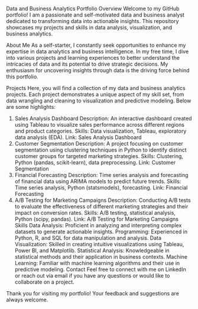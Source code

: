 Data and Business Analytics Portfolio
Overview
Welcome to my GitHub portfolio! I am a passionate and self-motivated data and business analyst dedicated to transforming data into actionable insights. This repository showcases my projects and skills in data analysis, visualization, and business analytics.

About Me
As a self-starter, I constantly seek opportunities to enhance my expertise in data analytics and business intelligence. In my free time, I dive into various projects and learning experiences to better understand the intricacies of data and its potential to drive strategic decisions. My enthusiasm for uncovering insights through data is the driving force behind this portfolio.

Projects
Here, you will find a collection of my data and business analytics projects. Each project demonstrates a unique aspect of my skill set, from data wrangling and cleaning to visualization and predictive modeling. Below are some highlights:

1. Sales Analysis Dashboard
Description: An interactive dashboard created using Tableau to visualize sales performance across different regions and product categories.
Skills: Data visualization, Tableau, exploratory data analysis (EDA).
Link: Sales Analysis Dashboard
2. Customer Segmentation
Description: A project focusing on customer segmentation using clustering techniques in Python to identify distinct customer groups for targeted marketing strategies.
Skills: Clustering, Python (pandas, scikit-learn), data preprocessing.
Link: Customer Segmentation
3. Financial Forecasting
Description: Time series analysis and forecasting of financial data using ARIMA models to predict future trends.
Skills: Time series analysis, Python (statsmodels), forecasting.
Link: Financial Forecasting
4. A/B Testing for Marketing Campaigns
Description: Conducting A/B tests to evaluate the effectiveness of different marketing strategies and their impact on conversion rates.
Skills: A/B testing, statistical analysis, Python (scipy, pandas).
Link: A/B Testing for Marketing Campaigns
Skills
Data Analysis: Proficient in analyzing and interpreting complex datasets to generate actionable insights.
Programming: Experienced in Python, R, and SQL for data manipulation and analysis.
Data Visualization: Skilled in creating intuitive visualizations using Tableau, Power BI, and Matplotlib.
Statistical Analysis: Knowledgeable in statistical methods and their application in business contexts.
Machine Learning: Familiar with machine learning algorithms and their use in predictive modeling.
Contact
Feel free to connect with me on LinkedIn or reach out via email if you have any questions or would like to collaborate on a project.

Thank you for visiting my portfolio! Your feedback and suggestions are always welcome.
